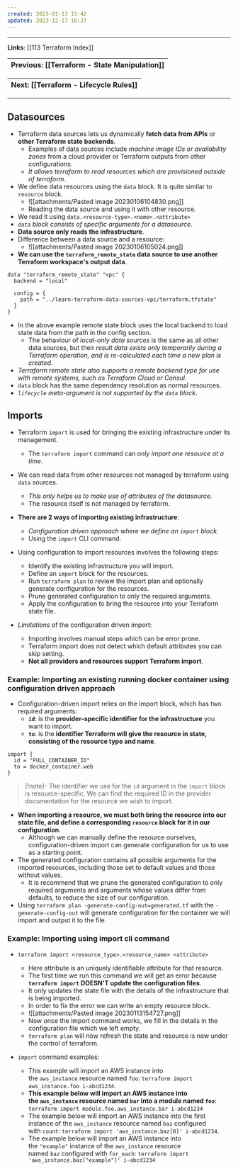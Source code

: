 ```yaml
---
created: 2023-01-13 15:42
updated: 2023-12-17 16:37
---
```

---
**Links**: [[113 Terraform Index]]

| Previous: [[Terraform - State Manipulation]] |
|-|

| Next: [[Terraform - Lifecycle Rules]] |
|-|

---
## Datasources
- Terraform data sources lets us dynamically **fetch data from APIs** or **other Terraform state backends**. 
	- Examples of data sources include *machine image IDs or availability zones* from a cloud provider or Terraform outputs from other configurations. 
	- *It allows terraform to read resources which are provisioned outside of terraform*.
- We define data resources using the `data` block. It is quite similar to `resource` block.
	- ![[attachments/Pasted image 20230106104830.png]]
	- Reading the data source and using it with other resource.
- We read it using `data.<resource-type>.<name>.<attribute>`
- *`data` block consists of specific arguments for a datasource*.
- **Data source only reads the infrastructure**.
- Difference between a data source and a resource:
	- ![[attachments/Pasted image 20230106105024.png]] 
- **We can use the `terraform_remote_state` data source to use another Terraform workspace's output data**.

```hcl title:"Using another Terraform's output data" fold
data "terraform_remote_state" "vpc" {
  backend = "local"

  config = {
    path = "../learn-terraform-data-sources-vpc/terraform.tfstate"
  }
}
```

- In the above example remote state block uses the local backend to load state data from the path in the config section.
	- The behaviour of *local-only data sources* is the same as all other data sources, but their *result data exists only temporarily during a Terraform operation, and is re-calculated each time a new plan is created*.
- *Terraform remote state also supports a remote backend type for use with remote systems, such as Terraform Cloud or Consul*.
- `data` block has the same dependency resolution as normal resources.
- *`lifecycle` meta-argument is not supported by the `data` block*.

## Imports
- Terraform `import` is used for bringing the existing infrastructure under its management.
	- The `terraform import` command can *only import one resource at a time*.
- We can read data from other resources not managed by terraform using `data` sources.
	- *This only helps us to make use of attributes of the datasource*.
	- The resource itself is not managed by terraform.
- **There are 2 ways of importing existing infrastructure**:
	- *Configuration driven approach where we define an `import` block*.
	- Using the `import` CLI command.

- Using configuration to import resources involves the following steps:
	- Identify the existing infrastructure you will import.
	- Define an `import` block for the resources.
	- Run `terraform plan` to review the import plan and optionally generate configuration for the resources.
	- Prune generated configuration to only the required arguments.
	- Apply the configuration to bring the resource into your Terraform state file.

- *Limitations* of the configuration driven import:
	- Importing involves manual steps which can be error prone.
	- Terraform import does not detect which default attributes you can skip setting.
	- **Not all providers and resources support Terraform import**.
### Example: Importing an existing running docker container using configuration driven approach
- Configuration-driven import relies on the import block, which has two required arguments:
	- **`id`**: is the **provider-specific identifier for the infrastructure** you want to import.
	- **`to`**: is the **identifier Terraform will give the resource in state, consisting of the resource type and name**.

```hcl title:"docker.tf file for importing" fold
import {
  id = "FULL_CONTAINER_ID"
  to = docker_container.web
}
```

> [!note]- The identifier we use for the `id` argument in the `import` block is resource-specific.
> We can find the required ID in the provider documentation for the resource we wish to import.

- **When importing a resource, we must both bring the resource into our state file, and define a corresponding `resource` block for it in our configuration**. 
	- Although we can manually define the resource ourselves, configuration-driven import can generate configuration for us to use as a starting point.
- The generated configuration contains all possible arguments for the imported resources, including those set to default values and those without values. 
	- It is recommend that we prune the generated configuration to only required arguments and arguments whose values differ from defaults, to reduce the size of our configuration.
- Using `terraform plan -generate-config-out=generated.tf` with the `-generate-config-out` will generate configuration for the container we will import and output it to the file.

### Example: Importing using import cli command
- `terraform import <resource_type>.<resource_name> <attribute>` 
	- Here attribute is an uniquely identifiable attribute for that resource.
	- The first time we run this command we will get an error because **`terraform import` DOESN'T update the configuration files**. 
	- It only updates the state file with the details of the infrastructure that is being imported.
	- In order to fix the error we can write an empty resource block.
	- ![[attachments/Pasted image 20230113154727.png]]
	- Now once the import command works, we fill in the details in the configuration file which we left empty.
	- `terraform plan` will now refresh the state and resource is now under the control of terraform.

- `import` command examples:
	- This example will import an AWS instance into the `aws_instance` resource named `foo`: `terraform import aws_instance.foo i-abcd1234`.
	- **This example below will import an AWS instance into the `aws_instance` resource named `bar` into a module named `foo`**: `terraform import module.foo.aws_instance.bar i-abcd1234`
	- The example below will import an AWS instance into the first instance of the `aws_instance` resource named `baz` configured with `count`: `terraform import 'aws_instance.baz[0]' i-abcd1234`.
	- The example below will import an AWS instance into the `"example"` instance of the `aws_instance` resource named `baz` configured with `for_each`: `terraform import 'aws_instance.baz["example"]' i-abcd1234`